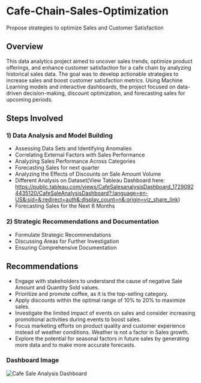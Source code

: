 # Cafe-Chain-Sales-Optimization
Propose strategies to optimize Sales and Customer Satisfaction

## Overview
This data analytics project aimed to uncover sales trends, optimize product offerings, and enhance customer satisfaction for a cafe chain by analyzing historical sales data. The goal was to develop actionable strategies to increase sales  and boost customer satisfaction metrics. Using Machine Learning models and interactive dashboards, the project focused on data-driven decision-making, discount optimization, and forecasting sales for upcoming periods.

## Steps Involved
### 1) Data Analysis and Model Building
- Assessing Data Sets and Identifying Anomalies
- Correlating External Factors with Sales Performance
- Analyzing Sales Performance Across Categories
- Forecasting Sales for next quarter
- Analyzing the Effects of Discounts on Sale Amount Volume
- Different Analysis on Dataset(View Tableau Dashboard here: https://public.tableau.com/views/CafeSalesanalysisDashboard_17290924435120/CafeSaleAnalysisDashboard?:language=en-US&:sid=&:redirect=auth&:display_count=n&:origin=viz_share_link)
- Forecasting Sales for the Next 6 Months

### 2) Strategic Recommendations and Documentation
- Formulate Strategic Recommendations
- Discussing Areas for Further Investigation
- Ensuring Comprehensive Documentation

## Recommendations
- Engage with stakeholders to understand the cause of negative Sale Amount and Quantity 
Sold values.
- Prioritize and promote coffee, as it is the top-selling category.
- Apply discounts within the optimal range of 10% to 20% to maximize sales.
- Investigate the limited impact of events on sales and consider increasing promotional 
activities during events to boost sales.
- Focus marketing efforts on product quality and customer experience instead of weather 
conditions. Weather is not a factor in Sales growth. 
- Explore the potential for seasonal factors in future sales by generating more data and to 
make more accurate forecasts.

### Dashboard Image
![Cafe Sale Analysis Dashboard](https://github.com/user-attachments/assets/0acc8acd-5076-46a7-953e-ec9240d2546e)
